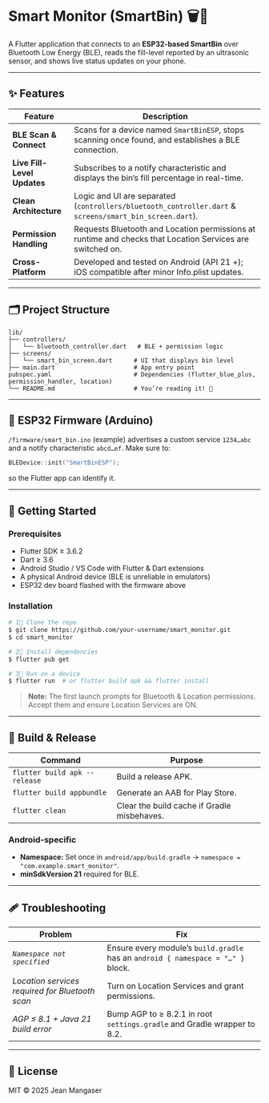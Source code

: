 # Smart Monitor (SmartBin) 🗑️📱

A Flutter application that connects to an **ESP32-based SmartBin** over Bluetooth Low Energy (BLE), reads the fill-level reported by an ultrasonic sensor, and shows live status updates on your phone.

---

## ✨ Features

| Feature                     | Description                                                                                               |
| --------------------------- | --------------------------------------------------------------------------------------------------------- |
| **BLE Scan & Connect**      | Scans for a device named `SmartBinESP`, stops scanning once found, and establishes a BLE connection.      |
| **Live Fill-Level Updates** | Subscribes to a notify characteristic and displays the bin’s fill percentage in real-time.                |
| **Clean Architecture**      | Logic and UI are separated (`controllers/bluetooth_controller.dart` & `screens/smart_bin_screen.dart`).   |
| **Permission Handling**     | Requests Bluetooth and Location permissions at runtime and checks that Location Services are switched on. |
| **Cross-Platform**          | Developed and tested on Android (API 21 +); iOS compatible after minor Info.plist updates.                |

---

## 🗂 Project Structure

```
lib/
├── controllers/
│   └── bluetooth_controller.dart   # BLE + permission logic
├── screens/
│   └── smart_bin_screen.dart      # UI that displays bin level
├── main.dart                      # App entry point
pubspec.yaml                       # Dependencies (flutter_blue_plus, permission_handler, location)
└── README.md                      # You’re reading it! 🥳
```

---

## 📡 ESP32 Firmware (Arduino)

`/firmware/smart_bin.ino` (example) advertises a custom service `1234…abc` and a notify characteristic `abcd…ef`. Make sure to:

```cpp
BLEDevice::init("SmartBinESP");
```

so the Flutter app can identify it.

---

## 🚀 Getting Started

### Prerequisites

* Flutter SDK ≥ 3.6.2
* Dart ≥ 3.6
* Android Studio / VS Code with Flutter & Dart extensions
* A physical Android device (BLE is unreliable in emulators)
* ESP32 dev board flashed with the firmware above

### Installation

```bash
# 1⃣ Clone the repo
$ git clone https://github.com/your-username/smart_monitor.git
$ cd smart_monitor

# 2⃣ Install dependencies
$ flutter pub get

# 3⃣ Run on a device
$ flutter run  # or flutter build apk && flutter install
```

> **Note:** The first launch prompts for Bluetooth & Location permissions. Accept them and ensure Location Services are ON.

---

## 🔧 Build & Release

| Command                       | Purpose                                     |
| ----------------------------- | ------------------------------------------- |
| `flutter build apk --release` | Build a release APK.                        |
| `flutter build appbundle`     | Generate an AAB for Play Store.             |
| `flutter clean`               | Clear the build cache if Gradle misbehaves. |

### Android-specific

* **Namespace:** Set once in `android/app/build.gradle` → `namespace = "com.example.smart_monitor"`.
* **minSdkVersion 21** required for BLE.

---

## 🩹 Troubleshooting

| Problem                                         | Fix                                                                              |
| ----------------------------------------------- | -------------------------------------------------------------------------------- |
| *`Namespace not specified`*                     | Ensure every module’s `build.gradle` has an `android { namespace = "…" }` block. |
| *Location services required for Bluetooth scan* | Turn on Location Services and grant permissions.                                 |
| *AGP ≤ 8.1 + Java 21 build error*               | Bump AGP to ≥ 8.2.1 in root `settings.gradle` and Gradle wrapper to 8.2.         |

---

## 📜 License

MIT © 2025 Jean Mangaser
